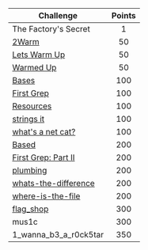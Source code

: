 | Challenge | Points |
| - |:-:|
| The Factory's Secret | 1 |
| [2Warm](2Warm) | 50 |
| [Lets Warm Up](Lets%20Warm%20Up) | 50 |
| [Warmed Up](Warmed%20Up) | 50 |
| [Bases](Bases) | 100 |
| [First Grep](First%20Grep) | 100 |
| [Resources](Resources) | 100 |
| [strings it](strings%20it) | 100 |
| [what's a net cat?](what%27s%20a%20net%20cat%3F) | 100 |
| [Based](Based) | 200 |
| [First Grep: Part II](First%20Grep%3A%20Part%20II) | 200 |
| [plumbing](plumbing) | 200 |
| [whats-the-difference](whats-the-difference) | 200 |
| [where-is-the-file](where-is-the-file) | 200 |
| [flag\_shop](flag_shop) | 300 |
| mus1c | 300 |
| 1\_wanna\_b3\_a\_r0ck5tar | 350 |
